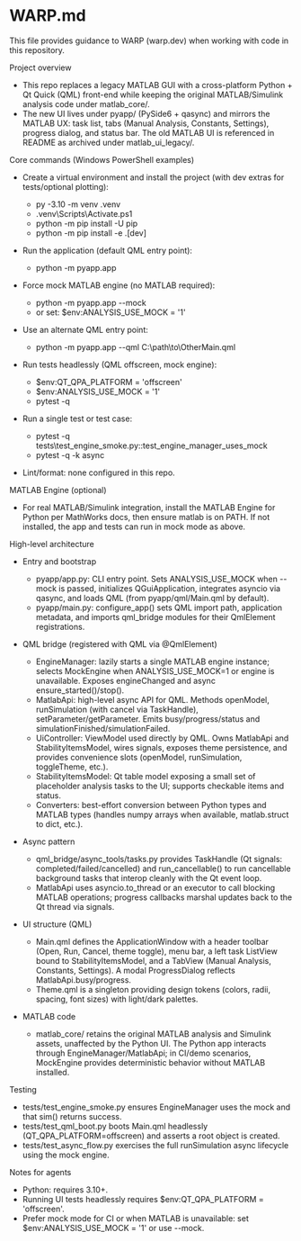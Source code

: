 # WARP.md

This file provides guidance to WARP (warp.dev) when working with code in this repository.

Project overview
- This repo replaces a legacy MATLAB GUI with a cross-platform Python + Qt Quick (QML) front-end while keeping the original MATLAB/Simulink analysis code under matlab_core/.
- The new UI lives under pyapp/ (PySide6 + qasync) and mirrors the MATLAB UX: task list, tabs (Manual Analysis, Constants, Settings), progress dialog, and status bar. The old MATLAB UI is referenced in README as archived under matlab_ui_legacy/.

Core commands (Windows PowerShell examples)
- Create a virtual environment and install the project (with dev extras for tests/optional plotting):
  - py -3.10 -m venv .venv
  - .venv\Scripts\Activate.ps1
  - python -m pip install -U pip
  - python -m pip install -e .[dev]

- Run the application (default QML entry point):
  - python -m pyapp.app

- Force mock MATLAB engine (no MATLAB required):
  - python -m pyapp.app --mock
  - or set: $env:ANALYSIS_USE_MOCK = '1'

- Use an alternate QML entry point:
  - python -m pyapp.app --qml C:\\path\\to\\OtherMain.qml

- Run tests headlessly (QML offscreen, mock engine):
  - $env:QT_QPA_PLATFORM = 'offscreen'
  - $env:ANALYSIS_USE_MOCK = '1'
  - pytest -q

- Run a single test or test case:
  - pytest -q tests\test_engine_smoke.py::test_engine_manager_uses_mock
  - pytest -q -k async

- Lint/format: none configured in this repo.

MATLAB Engine (optional)
- For real MATLAB/Simulink integration, install the MATLAB Engine for Python per MathWorks docs, then ensure matlab is on PATH. If not installed, the app and tests can run in mock mode as above.

High-level architecture
- Entry and bootstrap
  - pyapp/app.py: CLI entry point. Sets ANALYSIS_USE_MOCK when --mock is passed, initializes QGuiApplication, integrates asyncio via qasync, and loads QML (from pyapp/qml/Main.qml by default).
  - pyapp/main.py: configure_app() sets QML import path, application metadata, and imports qml_bridge modules for their QmlElement registrations.

- QML bridge (registered with QML via @QmlElement)
  - EngineManager: lazily starts a single MATLAB engine instance; selects MockEngine when ANALYSIS_USE_MOCK=1 or engine is unavailable. Exposes engineChanged and async ensure_started()/stop().
  - MatlabApi: high-level async API for QML. Methods openModel, runSimulation (with cancel via TaskHandle), setParameter/getParameter. Emits busy/progress/status and simulationFinished/simulationFailed.
  - UiController: ViewModel used directly by QML. Owns MatlabApi and StabilityItemsModel, wires signals, exposes theme persistence, and provides convenience slots (openModel, runSimulation, toggleTheme, etc.).
  - StabilityItemsModel: Qt table model exposing a small set of placeholder analysis tasks to the UI; supports checkable items and status.
  - Converters: best-effort conversion between Python types and MATLAB types (handles numpy arrays when available, matlab.struct to dict, etc.).

- Async pattern
  - qml_bridge/async_tools/tasks.py provides TaskHandle (Qt signals: completed/failed/cancelled) and run_cancellable() to run cancellable background tasks that interop cleanly with the Qt event loop.
  - MatlabApi uses asyncio.to_thread or an executor to call blocking MATLAB operations; progress callbacks marshal updates back to the Qt thread via signals.

- UI structure (QML)
  - Main.qml defines the ApplicationWindow with a header toolbar (Open, Run, Cancel, theme toggle), menu bar, a left task ListView bound to StabilityItemsModel, and a TabView (Manual Analysis, Constants, Settings). A modal ProgressDialog reflects MatlabApi.busy/progress.
  - Theme.qml is a singleton providing design tokens (colors, radii, spacing, font sizes) with light/dark palettes.

- MATLAB code
  - matlab_core/ retains the original MATLAB analysis and Simulink assets, unaffected by the Python UI. The Python app interacts through EngineManager/MatlabApi; in CI/demo scenarios, MockEngine provides deterministic behavior without MATLAB installed.

Testing
- tests/test_engine_smoke.py ensures EngineManager uses the mock and that sim() returns success.
- tests/test_qml_boot.py boots Main.qml headlessly (QT_QPA_PLATFORM=offscreen) and asserts a root object is created.
- tests/test_async_flow.py exercises the full runSimulation async lifecycle using the mock engine.

Notes for agents
- Python: requires 3.10+.
- Running UI tests headlessly requires $env:QT_QPA_PLATFORM = 'offscreen'.
- Prefer mock mode for CI or when MATLAB is unavailable: set $env:ANALYSIS_USE_MOCK = '1' or use --mock.
